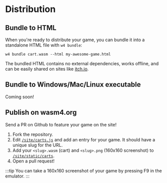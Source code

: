 # Distribution

## Bundle to HTML

When you're ready to distribute your game, you can bundle it into a standalone HTML file with `w4 bundle`:

```shell
w4 bundle cart.wasm --html my-awesome-game.html
```

The bundled HTML contains no external dependencies, works offline, and can be easily shared on sites like [itch.io](https://itch.io/).

## Bundle to Windows/Mac/Linux executable

Coming soon!

## Publish on wasm4.org

Send a PR on Github to feature your game on the site!

1. Fork the repository.
2. Edit
   [`/site/carts.js`](https://github.com/aduros/wasm4/blob/main/site/carts.js)
   and add an entry for your game. It should have a unique slug for the URL.
3. Add your `<slug>.wasm` (cart) and `<slug>.png` (160x160 screenshot) to
   [`/site/static/carts`](https://github.com/aduros/wasm4/tree/main/site/static/carts).
4. Open a pull request!

:::tip
You can take a 160x160 screenshot of your game by pressing F9 in the emulator.
:::
